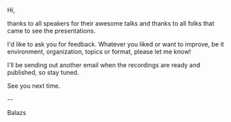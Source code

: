 Hi,

thanks to all speakers for their awesome talks and thanks to all folks that
came to see the presentations.

I'd like to ask you for feedback. Whatever you liked or want to improve,
be it environment, organization, topics or format, please let me know!

I'll be sending out another email when the recordings are ready and published,
so stay tuned.

See you next time.

--

Balazs
